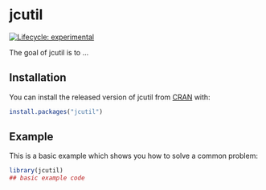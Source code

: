 # jcutil

<!-- badges: start -->
[![Lifecycle: experimental](https://img.shields.io/badge/lifecycle-experimental-orange.svg)](https://www.tidyverse.org/lifecycle/#experimental)
<!-- badges: end -->

The goal of jcutil is to ...

## Installation

You can install the released version of jcutil from [CRAN](https://CRAN.R-project.org) with:

``` r
install.packages("jcutil")
```

## Example

This is a basic example which shows you how to solve a common problem:

``` r
library(jcutil)
## basic example code
```

